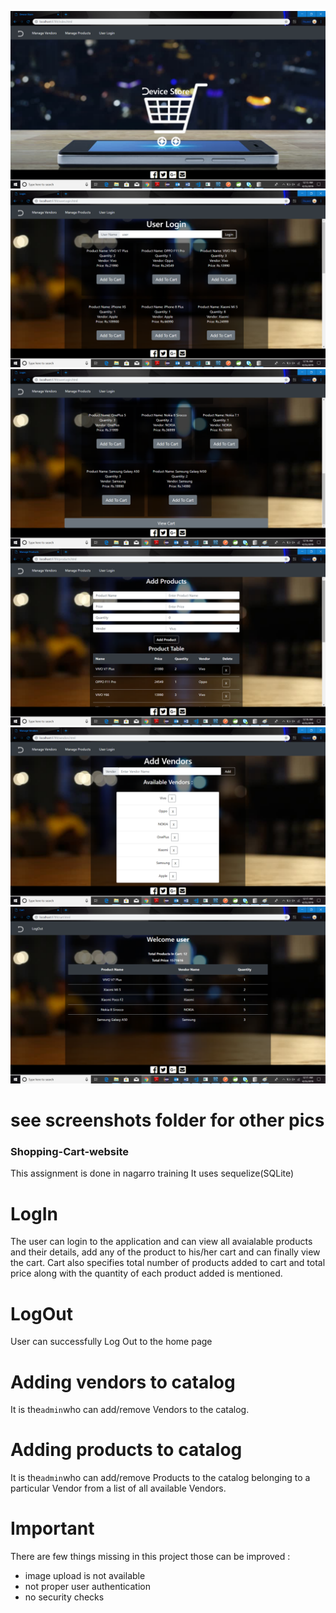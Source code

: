 ![My Cart](https://github.com/rabiamehta/ShppingCart/blob/master/public/screenshots/Home.png)
![My Cart](https://github.com/rabiamehta/ShppingCart/blob/master/public/screenshots/UserLogin/page2.png)
![My Cart](https://github.com/rabiamehta/ShppingCart/blob/master/public/screenshots/UserLogin/page3.png)
![My Cart](https://github.com/rabiamehta/ShppingCart/blob/master/public/screenshots/addProducts.png)
![My Cart](https://github.com/rabiamehta/ShppingCart/blob/master/public/screenshots/addVendors.png)
![My Cart](https://github.com/rabiamehta/ShppingCart/blob/master/public/screenshots/viewCart.png)

# see screenshots folder for other pics

### Shopping-Cart-website
This assignment is done in nagarro training
It uses sequelize(SQLite)

# LogIn 
The user can login to the application and can view all avaialable products and their details, add any of the product to his/her cart and can finally view the cart.
Cart also specifies total number of products added to cart and total price along with the quantity of each product added is mentioned.

# LogOut
User can successfully Log Out to the home page 

# Adding vendors to catalog
It is the`admin`who can add/remove Vendors to the catalog.

# Adding products to catalog
It is the`admin`who can add/remove Products to the catalog belonging to a particular Vendor from a list of all available Vendors.

# Important
There are few things missing in this project those can be improved :
+ image upload is not available
+ not proper user authentication 
+ no security checks
